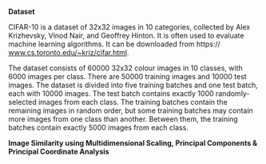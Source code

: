 **Dataset**

CIFAR-10 is a dataset of 32x32 images in 10 categories, collected by Alex Krizhevsky, Vinod Nair, and Geoffrey Hinton. It is often used to evaluate machine learning algorithms. It can be downloaded from https:// www.cs.toronto.edu/~kriz/cifar.html.

The dataset consists of 60000 32x32 colour images in 10 classes, with 6000 images per class. There are 50000 training images and 10000 test images. The dataset is divided into five training batches and one test batch, each with 10000 images. The test batch contains exactly 1000 randomly-selected images from each class. The training batches contain the remaining images in random order, but some training batches may contain more images from one class than another. Between them, the training batches contain exactly 5000 images from each class.

**Image Similarity using Multidimensional Scaling, Principal Components & Principal Coordinate Analysis**

